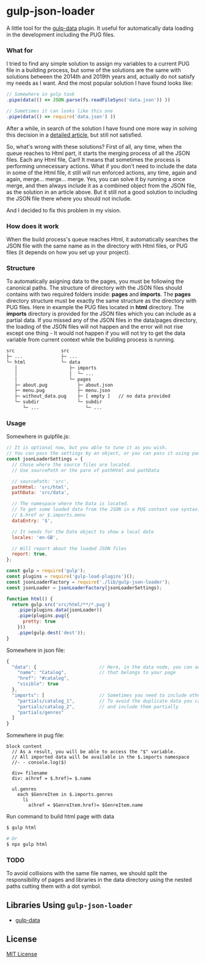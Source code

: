 # gulp-json-loader
A little tool for the [gulp-data](https://www.npmjs.com/package/gulp-data) plugin. 
It useful for automatically data loading in the development including the PUG files.

### What for
I tried to find any simple solution to assign my variables to a current PUG file in a building 
process, but some of the solutions are the same with solutions between the 2014th and 2019th 
years and, actually do not satisfy my needs as I want. And the most popular solution I have 
found looks like:

```javascript
// Somewhere in gulp task
.pipe(data(() => JSON.parse(fs.readFileSync('data.json')) ))

// Sometimes it can looks like this one
.pipe(data(() => require('data.json') ))
```

After a while, in search of the solution I have found one more way in solving this decision 
in a [detailed article](https://tusharghate.com/rendering-pug-templates-with-multiple-data-files),
but still not satisfied.

So, what's wrong with these solutions?
First of all, any time, when the queue reaches to Html part, it starts the merging process of all 
the JSON files. Each any Html file, Carl! It means that sometimes the process is performing 
unnecessary actions. What if you don't need to include the data in some of the Html file, it still 
will run enforced actions, any time, again and again, merge... merge... merge. Yes, you can solve 
it by running a once merge, and then always include it as a combined object from the JSON file, as 
the solution in an article above. But it still not a good solution to including the JSON file there 
where you should not include.

And I decided to fix this problem in my vision.

### How does it work
When the build process's queue reaches Html, it automatically searches the JSON file with the same 
name as in the directory with Html files, or PUG files (it depends on how you set up your project).

### Structure
To automatically asigning data to the pages, you must be following the canonical paths. The 
structure of directory with the JSON files should contains with two required folders inside: 
**pages** and **imports**. The **pages** directory structure must be exactly the same structure as 
the directory with PUG files. Here in example the PUG files located in **html** directory. The 
**imports** directory is provided for the JSON files which you can include as a partial data.
If you missed any of the JSON files in the data/pages directory, the loading of the JSON files will 
not happen and the error will not rise except one thing - It would not happen if you will not try 
to get the data variable from current context while the building process is running.

```bash
src                 src
├─ ...              ├─ ...
└─ html             └─ data
   │                   ├─ imports
   │                   │  └─ ...
   │                   └─ pages
   ├─ about.pug           ├─ about.json
   ├─ menu.pug            ├─ menu.json
   ├─ without_data.pug    ├─ [ empty ]   // no data provided
   └─ subdir              └─ subdir
      └─ ...                 └─ ...
```

### Usage

Somewhere in gulpfile.js:
```javascript
// It is optional now, but you able to tune it as you wish.
// You can pass the settings by an object, or you can pass it using package.json
const jsonLoaderSettings = {
  // Chose where the source files are located.
  // Use sourcePath or the pare of pathHtml and pathData

  // sourcePath: 'src',
  pathHtml: 'src/html',
  pathData: 'src/data',

  // The namespace where the Data is located.
  // To get some loaded data from the JSON in a PUG context use syntax:
  // $.href or $.imports.menu
  dataEntry: '$',

  // It needs for the Date object to show a local date
  locales: 'en-GB',

  // Will report about the loaded JSON files
  report: true,
};

const gulp = require('gulp');
const plugins = require('gulp-load-plugins')();
const jsonLoaderFactory = require('./lib/gulp-json-loader');
const jsonLoader = jsonLoaderFactory(jsonLoaderSettings);

function html() {
  return gulp.src('src/html/**/*.pug')
    .pipe(plugins.data(jsonLoader))
    .pipe(plugins.pug({
      pretty: true
    }))
    .pipe(gulp.dest('dest'));
}
```

Somewhere in json file:
```javascript
{
  "data": {                       // Here, in the data node, you can add any data
    "name": "Catalog",            // that belongs to your page
    "href": "#catalog",
    "visible": true
  },
  "imports": [                    // Sometimes you need to include other parts of the data.
    "partials/catalog_1",         // To avoid the duplicate data you can split the files
    "partials/catalog_2",         // and include them partially
    "partials/genres"
  ]
}
```

Somewhere in pug file:
```pug
block content
  // As a result, you will be able to access the "$" variable.
  // All imported data will be available in the $.imports namespace
  //- - console.log($)

  div= filename
  div: a(href = $.href)= $.name

  ul.genres
    each $GenreItem in $.imports.genres
      li
        a(href = $GenreItem.href)= $GenreItem.name
```

Run command to build html page with data
```bash
$ gulp html

# Or
$ npx gulp html
```

### TODO
To avoid collisions with the same file names, we should split the responsibility of pages 
and libraries in the data directory using the nested paths cutting them with a dot symbol.

## Libraries Using `gulp-json-loader`

- [gulp-data](https://www.npmjs.com/package/gulp-data)

## License

[MIT License](http://en.wikipedia.org/wiki/MIT_License)

